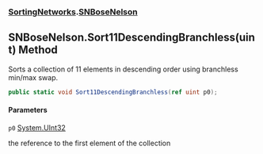 ### [SortingNetworks](SortingNetworks.md 'SortingNetworks').[SNBoseNelson](SortingNetworks.SNBoseNelson.md 'SortingNetworks.SNBoseNelson')

## SNBoseNelson.Sort11DescendingBranchless(uint) Method

Sorts a collection of 11 elements in descending order using branchless min/max swap.

```csharp
public static void Sort11DescendingBranchless(ref uint p0);
```
#### Parameters

<a name='SortingNetworks.SNBoseNelson.Sort11DescendingBranchless(uint).p0'></a>

`p0` [System.UInt32](https://docs.microsoft.com/en-us/dotnet/api/System.UInt32 'System.UInt32')

the reference to the first element of the collection